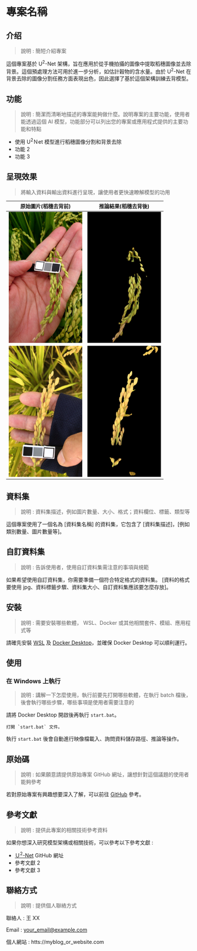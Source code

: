 # 專案名稱

## 介绍

> 說明 : 簡短介紹專案

這個專案基於 U<sup>2</sup>-Net 架構，旨在應用於從手機拍攝的圖像中提取稻穗圖像並去除背景。這個預處理方法可用於進一步分析，如估計穀物的含水量。由於 U<sup>2</sup>-Net 在背景去除的圖像分割任務方面表現出色，因此選擇了基於這個架構訓練去背模型。

## 功能

> 說明 : 簡潔而清晰地描述的專案能夠做什麼。說明專案的主要功能，使用者能透過這個 AI 模型，功能部分可以列出您的專案或應用程式提供的主要功能和特點

- 使用 U<sup>2</sup>Ｎet 模型進行稻穗圖像分割和背景去除
- 功能 2
- 功能 3

## 呈現效果

> 將輸入資料與輸出資料進行呈現，讓使用者更快速瞭解模型的功用

|                       原始圖片(稻穗去背前)                       |                          推論結果(稻穗去背後)                           |
| :--------------------------------------------------------------: | :---------------------------------------------------------------------: |
| <img src="./img/input/20230523101646.jpg" alt="raw" width="200"> | <img src="./img/output/20230523101646.png" alt="inference" width="200"> |
| <img src="./img/input/20230529081430.jpg" alt="raw" width="200"> | <img src="./img/output/20230529081430.png" alt="inference" width="200"> |

## 資料集

> 說明 : 資料集描述，例如圖片數量、大小、格式；資料欄位、標籤、類型等

這個專案使用了一個名為 [資料集名稱] 的資料集，它包含了 [資料集描述]，[例如類別數量、圖片數量等]。

## 自訂資料集

> 說明 : 告訴使用者，使用自訂資料集需注意的事項與規範

如果希望使用自訂資料集，你需要準備一個符合特定格式的資料集。
[資料的格式要使用 jpg、資料標籤步驟、資料集大小、自訂資料集應該要怎麼存放]。

## 安裝

> 說明 : 需要安裝哪些軟體， WSL、Docker 或其他相關套件、模組、應用程式等

請確先安裝 [WSL](https://learn.microsoft.com/zh-tw/windows/wsl/install) 及 [Docker Desktop](https://www.docker.com/products/docker-desktop)，並確保 Docker Desktop 可以順利運行。

## 使用

### 在 Windows 上執行

> 說明 : 講解一下怎麼使用，執行前要先打開哪些軟體，在執行 batch 檔後，後會執行哪些步驟，哪些事項是使用者需要注意的

請將 Docker Desktop 開啟後再執行 `start.bat`。

    打開 `start.bat` 文件。

執行 `start.bat` 後會自動進行映像檔載入、詢問資料儲存路徑、推論等操作。

## 原始碼

> 說明 : 如果願意請提供原始專案 GitHub 網址，讓想針對這個議題的使用者能夠參考

若對原始專案有興趣想要深入了解，可以前往 [GitHub](https://github.com) 參考。

## 參考文獻

> 說明 : 提供此專案的相關技術參考資料

如果你想深入研究模型架構或相關技術，可以參考以下參考文獻 :

- [Ｕ<sup>2</sup>-Net](https://github.com/xuebinqin/U-2-Net) GitHub 網址
- 參考文獻 2
- 參考文獻 3

## 聯絡方式

> 說明 : 提供個人聯絡方式

聯絡人 : 王 XX

Email : your_email@example.com

個人網站 : htts://myblog_or_website.com
